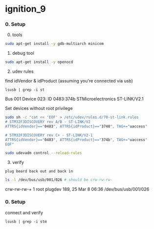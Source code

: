 # ignition_9

### 0. Setup

 0. tools 
```bash
sudo apt-get install -y gdb-multiarch minicom
```

 1. debug tool
```bash
sudo apt-get install -y openocd
```

 2.  udev rules

find idVendor & idProduct (assuming you're connected via usb)
```
lsusb | grep -i st
```
Bus 001 Device 023: ID 0483:374b STMicroelectronics ST-LINK/V2.1

 Set devices without root privilege
```bash
sudo sh -c "cat << 'EOF' > /etc/udev/rules.d/70-st-link.rules
# STM32F3DISCOVERY rev A/B - ST-LINK/V2
ATTRS{idVendor}=="0483", ATTRS{idProduct}=="3748", TAG+="uaccess"

# STM32F3DISCOVERY rev C+ - ST-LINK/V2-1
ATTRS{idVendor}=="0483", ATTRS{idProduct}=="374b", TAG+="uaccess"
EOF"
```
```bash
sudo udevadm control --reload-rules
```

3. verify

```
plug board back out and back in
```
```bash
ls -l /dev/bus/usb/001/026 # should be crw-rw-rw-
```
crw-rw-rw-+ 1 root plugdev 189, 25 Mar  8 06:36 /dev/bus/usb/001/026



### 0. Setup

connect and verify
```
lsusb | grep -i stm
```